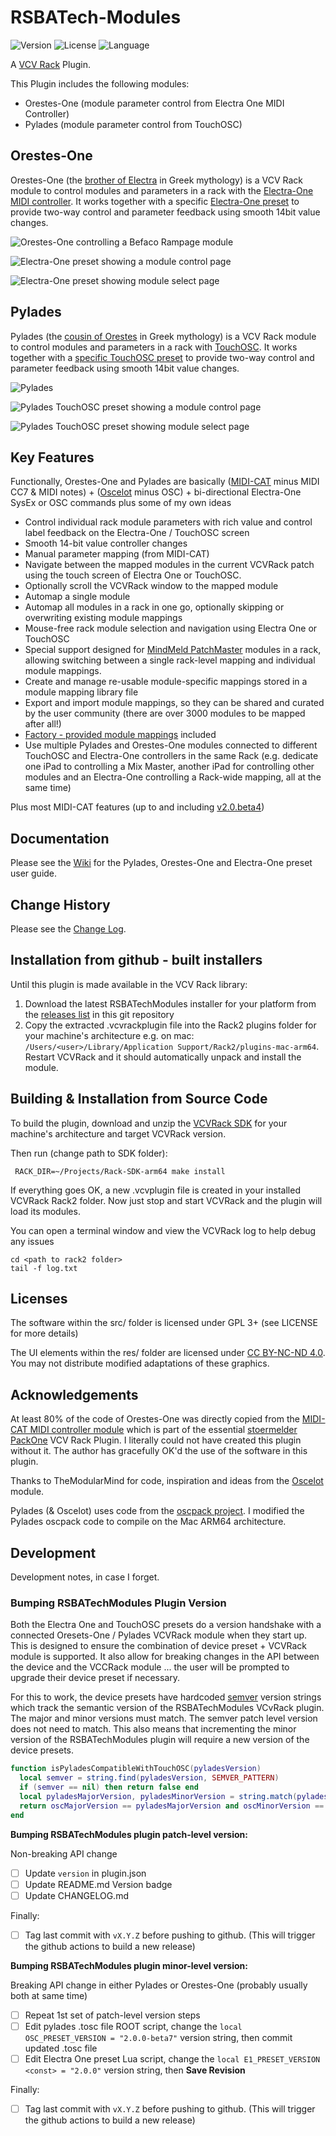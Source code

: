 # RSBATech-Modules

<!-- Version and License Badges -->
![Version](https://img.shields.io/badge/version-2.1.5-green.svg?style=flat-square)
![License](https://img.shields.io/badge/license-GPLv3+-blue.svg?style=flat-square)
![Language](https://img.shields.io/badge/language-C++-yellow.svg?style=flat-square)

A [VCV Rack](https://vcvrack.com/) Plugin.

This Plugin includes the following modules:

* Orestes-One (module parameter control from Electra One MIDI Controller)
* Pylades (module parameter control from TouchOSC)


## Orestes-One

Orestes-One (the [brother of Electra](https://en.wikipedia.org/wiki/Orestes) in Greek mythology) is a VCV Rack module to control modules and parameters in a rack with the [Electra-One MIDI controller](https://electra.one). It works together with a specific [Electra-One preset](https://app.electra.one/preset/4rIzUF8a60kXiYsyvlTN) to provide two-way control and parameter feedback using smooth 14bit value changes.  


![Orestes-One controlling a Befaco Rampage module](/images/OrestesOne.png?raw=true "Orestes-One controlling a Befaco Rampage module")

![Electra-One preset showing a module control page](/images/E1VCVRackPresetModule.png?raw=true "Electra-One preset showing a module control page")

![Electra-One preset showing module select page](/images/E1VCVRackPresetModuleGrid.png?raw=true "Electra-One preset showing the module select page")

## Pylades

Pylades (the [cousin of Orestes](https://en.wikipedia.org/wiki/Pylades) in Greek mythology) is a VCV Rack module to control modules and parameters in a rack with [TouchOSC](https://hexler.net/touchosc). It works together with a [specific TouchOSC preset](https://github.com/rjsmith/rsbatech-modules/tree/main/touchosc) to provide two-way control and parameter feedback using smooth 14bit value changes.  

![Pylades](/images/PyladesModule.png?raw=true "Pylades VCVRack module")

![Pylades TouchOSC preset showing a module control page](/images/TouchOSCMixMaster.png?raw=true "Pylades TouchOSC preset showing a module control page")

![Pylades TouchOSC preset  showing module select page](/images/TouchOSCModuleGrid.png?raw=true "Pylades TouchOSC preset showing the module select page")


## Key Features

Functionally, Orestes-One and Pylades are basically ([MIDI-CAT](https://library.vcvrack.com/Stoermelder-P1/MidiCat) minus MIDI CC7 & MIDI notes) + ([Oscelot](https://library.vcvrack.com/OSCelot/OSCelot) minus OSC) + bi-directional Electra-One SysEx or OSC commands plus some of my own ideas

* Control individual rack module parameters with rich value and control label feedback on the Electra-One / TouchOSC screen
* Smooth 14-bit value controller changes
* Manual parameter mapping (from MIDI-CAT)
* Navigate between the mapped modules in the current VCVRack patch using the touch screen of Electra One or TouchOSC.
* Optionally scroll the VCVRack window to the mapped module
* Automap a single module
* Automap all modules in a rack in one go, optionally skipping or overwriting existing module mappings
* Mouse-free rack module selection and navigation using Electra One or TouchOSC
* Special support designed for [MindMeld PatchMaster](https://library.vcvrack.com/MindMeldModular/PatchMaster) modules in a rack, allowing switching between a single rack-level mapping and individual module mappings.
* Create and manage re-usable module-specific mappings stored in a module mapping library file
* Export and import module mappings, so they can be shared and curated by the user community (there are over 3000 modules to be mapped after all!)
* [Factory - provided module mappings](https://github.com/rjsmith/rsbatech-modules/wiki/Factory-Module-Mapping-Library) included
* Use multiple Pylades and Orestes-One modules connected to different TouchOSC and Electra-One controllers in the same Rack (e.g. dedicate one iPad to controlling a Mix Master, another iPad for controlling other modules and an Electra-One controlling a Rack-wide mapping, all at the same time)

Plus most MIDI-CAT features (up to and including [v2.0.beta4](https://github.com/stoermelder/vcvrack-packone/blob/v2/CHANGELOG.md#20beta4))

## Documentation

Please see the [Wiki](https://github.com/rjsmith/rsbatech-modules/wiki) for the Pylades, Orestes-One and Electra-One preset user guide.

## Change History

Please see the [Change Log](CHANGELOG.md).

## Installation from github - built installers

Until this plugin is made available in the VCV Rack library:

1. Download the latest RSBATechModules installer for your platform from the [releases list](https://github.com/rjsmith/rsbatech-modules/releases) in this git repository
2. Copy the extracted .vcvrackplugin file into the Rack2 plugins folder for your machine's architecture e.g. on mac: ```/Users/<user>/Library/Application Support/Rack2/plugins-mac-arm64```.  Restart VCVRack and it should automatically unpack and install the module. 


## Building & Installation from Source Code


To build the plugin, download and unzip the [VCVRack SDK](https://vcvrack.com/downloads) for your machine's architecture and target VCVRack version.

Then run (change path to SDK folder):

```
 RACK_DIR=~/Projects/Rack-SDK-arm64 make install
```

If everything goes OK, a new .vcvplugin file is created in your installed VCVRack Rack2 folder.  Now just stop and start VCVRack and the plugin will load its modules.

You can open a terminal window and view the VCVRack log to help debug any issues

```
cd <path to rack2 folder>
tail -f log.txt
```

## Licenses

The software within the src/ folder is licensed under GPL 3+ (see LICENSE for more details)

The UI elements within the res/ folder are licensed under [CC BY-NC-ND 4.0](https://creativecommons.org/licenses/by-nc-nd/4.0/). You may not distribute modified adaptations of these graphics.

## Acknowledgements

At least 80% of the code of Orestes-One was directly copied from the [MIDI-CAT MIDI controller module](https://library.vcvrack.com/Stoermelder-P1/MidiCat) which is part of the essential [stoermelder PackOne](https://github.com/stoermelder/vcvrack-packone) VCV Rack Plugin. I literally could not have created this plugin without it.  The author has gracefully OK'd the use of the software in this plugin.

Thanks to TheModularMind for code, inspiration and ideas from the [Oscelot](https://library.vcvrack.com/OSCelot/OSCelot) module. 

Pylades (& Oscelot) uses code from the [oscpack project](https://github.com/RossBencina/oscpack). I modified the Pylades oscpack code to compile on the Mac ARM64 architecture.

## Development

Development notes, in case I forget.

### Bumping RSBATechModules Plugin Version

Both the Electra One and TouchOSC presets do a version handshake with a connected Oresets-One / Pylades VCVRack module when they start up. This is designed to ensure the combination of device preset + VCVRack module is supported.  It also allow for breaking changes in the API between the device and the VCCRack module ... the user will be prompted to upgrade their device preset if necessary.

For this to work, the device presets have hardcoded [semver](https://semver.org/) version strings which track the semantic version of the RSBATechModules VCvRack plugin.  The major and minor versions must match.  The semver patch level version does not need to match.  This also means that incrementing the minor version of the RSBATechModules plugin will require a new version of the device presets.

```lua
function isPyladesCompatibleWithTouchOSC(pyladesVersion)
  local semver = string.find(pyladesVersion, SEMVER_PATTERN)
  if (semver == nil) then return false end
  local pyladesMajorVersion, pyladesMinorVersion = string.match(pyladesVersion, SEMVER_PATTERN)
  return oscMajorVersion == pyladesMajorVersion and oscMinorVersion == pyladesMinorVersion
end
```

**Bumping RSBATechModules plugin patch-level version:**

Non-breaking API change

- [ ] Update ```version``` in plugin.json
- [ ] Update README.md Version badge 
- [ ] Update CHANGELOG.md

Finally: 

- [ ] Tag last commit with ```vX.Y.Z``` before pushing to github. (This will trigger the github actions to build a new release)

**Bumping RSBATechModules plugin minor-level version:**

Breaking API change in either Pylades or Orestes-One (probably usually both at same time)

- [ ] Repeat 1st set of patch-level version steps
- [ ] Edit pylades .tosc file ROOT script, change the ```local OSC_PRESET_VERSION = "2.0.0-beta7"``` version string, then commit updated .tosc file
- [ ] Edit Electra One preset Lua script, change the ```local E1_PRESET_VERSION <const> = "2.0.0"``` version string, then **Save Revision**

Finally: 

- [ ] Tag last commit with ```vX.Y.Z``` before pushing to github. (This will trigger the github actions to build a new release)

